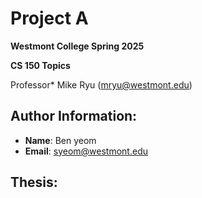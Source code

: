 # Project A
**Westmont College Spring 2025**

**CS 150 Topics** 

Professor* Mike Ryu (mryu@westmont.edu) 

## Author Information:
* **Name**: Ben yeom
* **Email**: syeom@westmont.edu


## Thesis:
